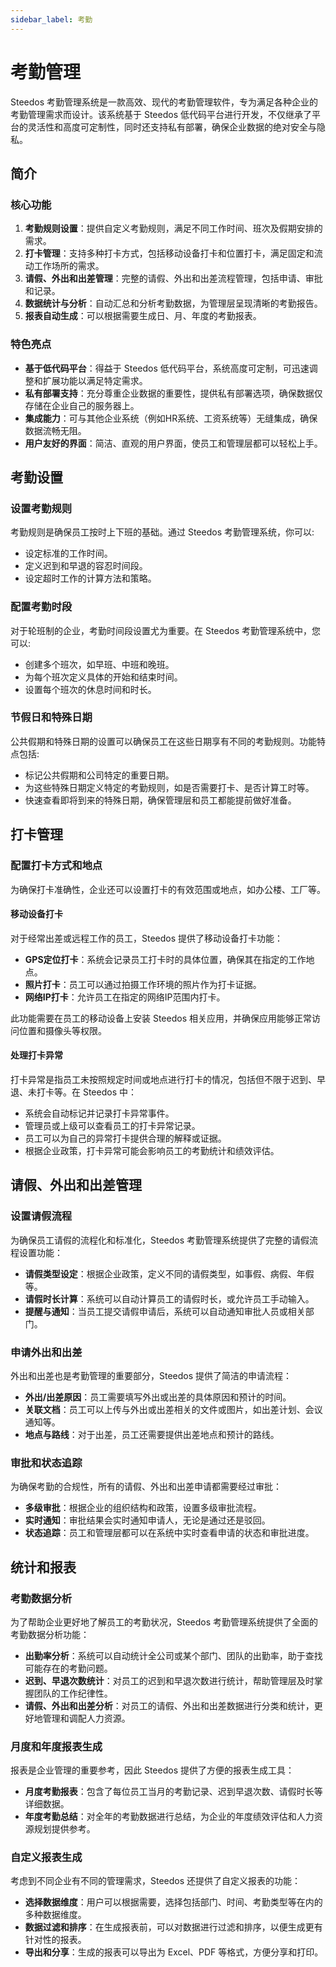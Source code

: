 ```yaml
---
sidebar_label: 考勤
---
```



# 考勤管理

Steedos 考勤管理系统是一款高效、现代的考勤管理软件，专为满足各种企业的考勤管理需求而设计。该系统基于 Steedos 低代码平台进行开发，不仅继承了平台的灵活性和高度可定制性，同时还支持私有部署，确保企业数据的绝对安全与隐私。

## 简介


### 核心功能

1. **考勤规则设置**：提供自定义考勤规则，满足不同工作时间、班次及假期安排的需求。
2. **打卡管理**：支持多种打卡方式，包括移动设备打卡和位置打卡，满足固定和流动工作场所的需求。
3. **请假、外出和出差管理**：完整的请假、外出和出差流程管理，包括申请、审批和记录。
4. **数据统计与分析**：自动汇总和分析考勤数据，为管理层呈现清晰的考勤报告。
5. **报表自动生成**：可以根据需要生成日、月、年度的考勤报表。

### 特色亮点

- **基于低代码平台**：得益于 Steedos 低代码平台，系统高度可定制，可迅速调整和扩展功能以满足特定需求。
- **私有部署支持**：充分尊重企业数据的重要性，提供私有部署选项，确保数据仅存储在企业自己的服务器上。
- **集成能力**：可与其他企业系统（例如HR系统、工资系统等）无缝集成，确保数据流畅无阻。
- **用户友好的界面**：简洁、直观的用户界面，使员工和管理层都可以轻松上手。


## 考勤设置

### 设置考勤规则

考勤规则是确保员工按时上下班的基础。通过 Steedos 考勤管理系统，你可以:
- 设定标准的工作时间。
- 定义迟到和早退的容忍时间段。
- 设定超时工作的计算方法和策略。

### 配置考勤时段

对于轮班制的企业，考勤时间段设置尤为重要。在 Steedos 考勤管理系统中，您可以:
- 创建多个班次，如早班、中班和晚班。
- 为每个班次定义具体的开始和结束时间。
- 设置每个班次的休息时间和时长。

### 节假日和特殊日期

公共假期和特殊日期的设置可以确保员工在这些日期享有不同的考勤规则。功能特点包括:
- 标记公共假期和公司特定的重要日期。
- 为这些特殊日期定义特定的考勤规则，如是否需要打卡、是否计算工时等。
- 快速查看即将到来的特殊日期，确保管理层和员工都能提前做好准备。


## 打卡管理

### 配置打卡方式和地点

为确保打卡准确性，企业还可以设置打卡的有效范围或地点，如办公楼、工厂等。

#### 移动设备打卡

对于经常出差或远程工作的员工，Steedos 提供了移动设备打卡功能：
- **GPS定位打卡**：系统会记录员工打卡时的具体位置，确保其在指定的工作地点。
- **照片打卡**：员工可以通过拍摄工作环境的照片作为打卡证据。
- **网络IP打卡**：允许员工在指定的网络IP范围内打卡。

此功能需要在员工的移动设备上安装 Steedos 相关应用，并确保应用能够正常访问位置和摄像头等权限。

#### 处理打卡异常

打卡异常是指员工未按照规定时间或地点进行打卡的情况，包括但不限于迟到、早退、未打卡等。在 Steedos 中：
- 系统会自动标记并记录打卡异常事件。
- 管理员或上级可以查看员工的打卡异常记录。
- 员工可以为自己的异常打卡提供合理的解释或证据。
- 根据企业政策，打卡异常可能会影响员工的考勤统计和绩效评估。

## 请假、外出和出差管理

### 设置请假流程

为确保员工请假的流程化和标准化，Steedos 考勤管理系统提供了完整的请假流程设置功能：
- **请假类型设定**：根据企业政策，定义不同的请假类型，如事假、病假、年假等。
- **请假时长计算**：系统可以自动计算员工的请假时长，或允许员工手动输入。
- **提醒与通知**：当员工提交请假申请后，系统可以自动通知审批人员或相关部门。

### 申请外出和出差

外出和出差也是考勤管理的重要部分，Steedos 提供了简洁的申请流程：
- **外出/出差原因**：员工需要填写外出或出差的具体原因和预计的时间。
- **关联文档**：员工可以上传与外出或出差相关的文件或图片，如出差计划、会议通知等。
- **地点与路线**：对于出差，员工还需要提供出差地点和预计的路线。

### 审批和状态追踪

为确保考勤的合规性，所有的请假、外出和出差申请都需要经过审批：
- **多级审批**：根据企业的组织结构和政策，设置多级审批流程。
- **实时通知**：审批结果会实时通知申请人，无论是通过还是驳回。
- **状态追踪**：员工和管理层都可以在系统中实时查看申请的状态和审批进度。

## 统计和报表

### 考勤数据分析

为了帮助企业更好地了解员工的考勤状况，Steedos 考勤管理系统提供了全面的考勤数据分析功能：
- **出勤率分析**：系统可以自动统计全公司或某个部门、团队的出勤率，助于查找可能存在的考勤问题。
- **迟到、早退次数统计**：对员工的迟到和早退次数进行统计，帮助管理层及时掌握团队的工作纪律性。
- **请假、外出和出差分析**：对员工的请假、外出和出差数据进行分类和统计，更好地管理和调配人力资源。

### 月度和年度报表生成

报表是企业管理的重要参考，因此 Steedos 提供了方便的报表生成工具：
- **月度考勤报表**：包含了每位员工当月的考勤记录、迟到早退次数、请假时长等详细数据。
- **年度考勤总结**：对全年的考勤数据进行总结，为企业的年度绩效评估和人力资源规划提供参考。

### 自定义报表生成

考虑到不同企业有不同的管理需求，Steedos 还提供了自定义报表的功能：
- **选择数据维度**：用户可以根据需要，选择包括部门、时间、考勤类型等在内的多种数据维度。
- **数据过滤和排序**：在生成报表前，可以对数据进行过滤和排序，以便生成更有针对性的报表。
- **导出和分享**：生成的报表可以导出为 Excel、PDF 等格式，方便分享和打印。
